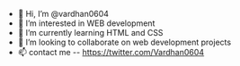 - 👋 Hi, I’m @vardhan0604
- 👀 I’m interested in WEB development
- 🌱 I’m currently learning HTML and CSS
- 💞️ I’m looking to collaborate on web development projects
- 📫 contact me --  https://twitter.com/Vardhan0604

<!---
vardhan0604/vardhan0604 is a ✨ special ✨ repository because its `README.md` (this file) appears on your GitHub profile.
You can click the Preview link to take a look at your changes.
--->

